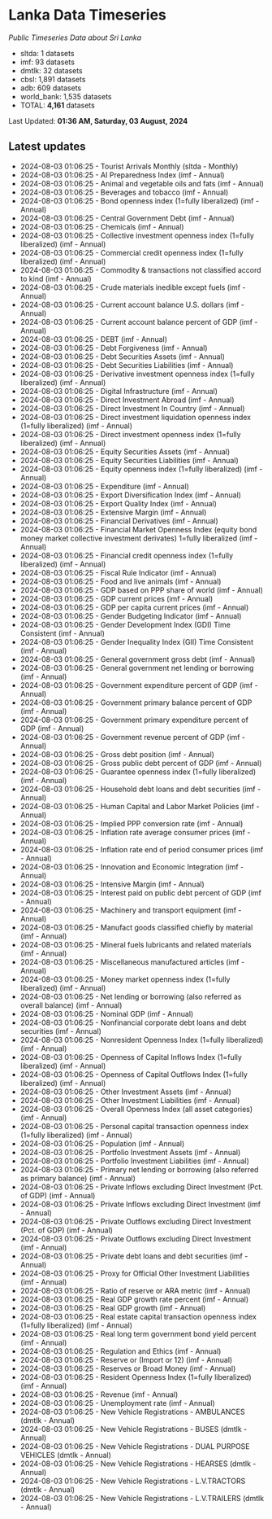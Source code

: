 # Lanka Data Timeseries
*Public Timeseries Data about Sri Lanka*

* sltda: 1 datasets
* imf: 93 datasets
* dmtlk: 32 datasets
* cbsl: 1,891 datasets
* adb: 609 datasets
* world_bank: 1,535 datasets
* TOTAL: **4,161** datasets

Last Updated: **01:36 AM, Saturday, 03 August, 2024**

## Latest updates

* 2024-08-03 01:06:25 - Tourist Arrivals Monthly (sltda - Monthly)
* 2024-08-03 01:06:25 - AI Preparedness Index (imf - Annual)
* 2024-08-03 01:06:25 - Animal and vegetable oils and fats (imf - Annual)
* 2024-08-03 01:06:25 - Beverages and tobacco (imf - Annual)
* 2024-08-03 01:06:25 - Bond openness index (1=fully liberalized) (imf - Annual)
* 2024-08-03 01:06:25 - Central Government Debt (imf - Annual)
* 2024-08-03 01:06:25 - Chemicals (imf - Annual)
* 2024-08-03 01:06:25 - Collective investment openness index (1=fully liberalized) (imf - Annual)
* 2024-08-03 01:06:25 - Commercial credit openness index (1=fully liberalized) (imf - Annual)
* 2024-08-03 01:06:25 - Commodity & transactions not classified accord to kind (imf - Annual)
* 2024-08-03 01:06:25 - Crude materials inedible except fuels (imf - Annual)
* 2024-08-03 01:06:25 - Current account balance U.S. dollars (imf - Annual)
* 2024-08-03 01:06:25 - Current account balance percent of GDP (imf - Annual)
* 2024-08-03 01:06:25 - DEBT (imf - Annual)
* 2024-08-03 01:06:25 - Debt Forgiveness (imf - Annual)
* 2024-08-03 01:06:25 - Debt Securities Assets (imf - Annual)
* 2024-08-03 01:06:25 - Debt Securities Liabilities (imf - Annual)
* 2024-08-03 01:06:25 - Derivative investment openness index (1=fully liberalized) (imf - Annual)
* 2024-08-03 01:06:25 - Digital Infrastructure (imf - Annual)
* 2024-08-03 01:06:25 - Direct Investment Abroad (imf - Annual)
* 2024-08-03 01:06:25 - Direct Investment In Country (imf - Annual)
* 2024-08-03 01:06:25 - Direct investment liquidation openness index (1=fully liberalized) (imf - Annual)
* 2024-08-03 01:06:25 - Direct investment openness index (1=fully liberalized) (imf - Annual)
* 2024-08-03 01:06:25 - Equity Securities Assets (imf - Annual)
* 2024-08-03 01:06:25 - Equity Securities Liabilities (imf - Annual)
* 2024-08-03 01:06:25 - Equity openness index (1=fully liberalized) (imf - Annual)
* 2024-08-03 01:06:25 - Expenditure (imf - Annual)
* 2024-08-03 01:06:25 - Export Diversification Index (imf - Annual)
* 2024-08-03 01:06:25 - Export Quality Index (imf - Annual)
* 2024-08-03 01:06:25 - Extensive Margin (imf - Annual)
* 2024-08-03 01:06:25 - Financial Derivatives (imf - Annual)
* 2024-08-03 01:06:25 - Financial Market Openness Index (equity bond money market collective investment derivates) 1=fully liberalized (imf - Annual)
* 2024-08-03 01:06:25 - Financial credit openness index (1=fully liberalized) (imf - Annual)
* 2024-08-03 01:06:25 - Fiscal Rule Indicator (imf - Annual)
* 2024-08-03 01:06:25 - Food and live animals (imf - Annual)
* 2024-08-03 01:06:25 - GDP based on PPP share of world (imf - Annual)
* 2024-08-03 01:06:25 - GDP current prices (imf - Annual)
* 2024-08-03 01:06:25 - GDP per capita current prices (imf - Annual)
* 2024-08-03 01:06:25 - Gender Budgeting Indicator (imf - Annual)
* 2024-08-03 01:06:25 - Gender Development Index (GDI) Time Consistent (imf - Annual)
* 2024-08-03 01:06:25 - Gender Inequality Index (GII) Time Consistent (imf - Annual)
* 2024-08-03 01:06:25 - General government gross debt (imf - Annual)
* 2024-08-03 01:06:25 - General government net lending or borrowing (imf - Annual)
* 2024-08-03 01:06:25 - Government expenditure percent of GDP (imf - Annual)
* 2024-08-03 01:06:25 - Government primary balance percent of GDP (imf - Annual)
* 2024-08-03 01:06:25 - Government primary expenditure percent of GDP (imf - Annual)
* 2024-08-03 01:06:25 - Government revenue percent of GDP (imf - Annual)
* 2024-08-03 01:06:25 - Gross debt position (imf - Annual)
* 2024-08-03 01:06:25 - Gross public debt percent of GDP (imf - Annual)
* 2024-08-03 01:06:25 - Guarantee openness index (1=fully liberalized) (imf - Annual)
* 2024-08-03 01:06:25 - Household debt loans and debt securities (imf - Annual)
* 2024-08-03 01:06:25 - Human Capital and Labor Market Policies (imf - Annual)
* 2024-08-03 01:06:25 - Implied PPP conversion rate (imf - Annual)
* 2024-08-03 01:06:25 - Inflation rate average consumer prices (imf - Annual)
* 2024-08-03 01:06:25 - Inflation rate end of period consumer prices (imf - Annual)
* 2024-08-03 01:06:25 - Innovation and Economic Integration (imf - Annual)
* 2024-08-03 01:06:25 - Intensive Margin (imf - Annual)
* 2024-08-03 01:06:25 - Interest paid on public debt percent of GDP (imf - Annual)
* 2024-08-03 01:06:25 - Machinery and transport equipment (imf - Annual)
* 2024-08-03 01:06:25 - Manufact goods classified chiefly by material (imf - Annual)
* 2024-08-03 01:06:25 - Mineral fuels lubricants and related materials (imf - Annual)
* 2024-08-03 01:06:25 - Miscellaneous manufactured articles (imf - Annual)
* 2024-08-03 01:06:25 - Money market openness index (1=fully liberalized) (imf - Annual)
* 2024-08-03 01:06:25 - Net lending or borrowing (also referred as overall balance) (imf - Annual)
* 2024-08-03 01:06:25 - Nominal GDP (imf - Annual)
* 2024-08-03 01:06:25 - Nonfinancial corporate debt loans and debt securities (imf - Annual)
* 2024-08-03 01:06:25 - Nonresident Openness Index (1=fully liberalized) (imf - Annual)
* 2024-08-03 01:06:25 - Openness of Capital Inflows Index (1=fully liberalized) (imf - Annual)
* 2024-08-03 01:06:25 - Openness of Capital Outflows Index (1=fully liberalized) (imf - Annual)
* 2024-08-03 01:06:25 - Other Investment Assets (imf - Annual)
* 2024-08-03 01:06:25 - Other Investment Liabilities (imf - Annual)
* 2024-08-03 01:06:25 - Overall Openness Index (all asset categories) (imf - Annual)
* 2024-08-03 01:06:25 - Personal capital transaction openness index (1=fully liberalized) (imf - Annual)
* 2024-08-03 01:06:25 - Population (imf - Annual)
* 2024-08-03 01:06:25 - Portfolio Investment Assets (imf - Annual)
* 2024-08-03 01:06:25 - Portfolio Investment Liabilities (imf - Annual)
* 2024-08-03 01:06:25 - Primary net lending or borrowing (also referred as primary balance) (imf - Annual)
* 2024-08-03 01:06:25 - Private Inflows excluding Direct Investment (Pct. of GDP) (imf - Annual)
* 2024-08-03 01:06:25 - Private Inflows excluding Direct Investment (imf - Annual)
* 2024-08-03 01:06:25 - Private Outflows excluding Direct Investment (Pct. of GDP) (imf - Annual)
* 2024-08-03 01:06:25 - Private Outflows excluding Direct Investment (imf - Annual)
* 2024-08-03 01:06:25 - Private debt loans and debt securities (imf - Annual)
* 2024-08-03 01:06:25 - Proxy for Official Other Investment Liabilities (imf - Annual)
* 2024-08-03 01:06:25 - Ratio of reserve or ARA metric (imf - Annual)
* 2024-08-03 01:06:25 - Real GDP growth rate percent (imf - Annual)
* 2024-08-03 01:06:25 - Real GDP growth (imf - Annual)
* 2024-08-03 01:06:25 - Real estate capital transaction openness index (1=fully liberalized) (imf - Annual)
* 2024-08-03 01:06:25 - Real long term government bond yield percent (imf - Annual)
* 2024-08-03 01:06:25 - Regulation and Ethics (imf - Annual)
* 2024-08-03 01:06:25 - Reserve or (Import or 12) (imf - Annual)
* 2024-08-03 01:06:25 - Reserves or Broad Money (imf - Annual)
* 2024-08-03 01:06:25 - Resident Openness Index (1=fully liberalized) (imf - Annual)
* 2024-08-03 01:06:25 - Revenue (imf - Annual)
* 2024-08-03 01:06:25 - Unemployment rate (imf - Annual)
* 2024-08-03 01:06:25 - New Vehicle Registrations - AMBULANCES (dmtlk - Annual)
* 2024-08-03 01:06:25 - New Vehicle Registrations - BUSES (dmtlk - Annual)
* 2024-08-03 01:06:25 - New Vehicle Registrations - DUAL PURPOSE VEHICLES (dmtlk - Annual)
* 2024-08-03 01:06:25 - New Vehicle Registrations - HEARSES (dmtlk - Annual)
* 2024-08-03 01:06:25 - New Vehicle Registrations - L.V.TRACTORS (dmtlk - Annual)
* 2024-08-03 01:06:25 - New Vehicle Registrations - L.V.TRAILERS (dmtlk - Annual)